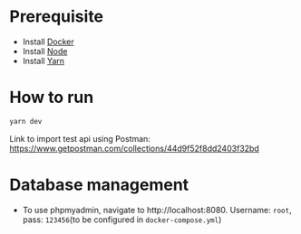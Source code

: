 # Prerequisite

- Install [Docker](https://www.docker.com/)
- Install [Node](https://nodejs.org)
- Install [Yarn](https://yarnpkg.com/en/)

# How to run

```bash
yarn dev
```

Link to import test api using Postman: https://www.getpostman.com/collections/44d9f52f8dd2403f32bd

# Database management

- To use phpmyadmin, navigate to http://localhost:8080. Username: `root`, pass: `123456`(to be configured in `docker-compose.yml`)
